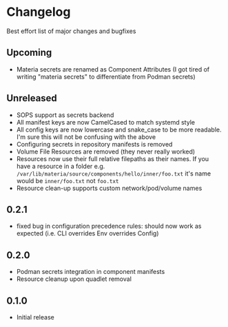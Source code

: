 # Changelog

Best effort list of major changes and bugfixes

## Upcoming
- Materia secrets are renamed as Component Attributes (I got tired of writing "materia secrets" to differentiate from Podman secrets)

## Unreleased
- SOPS support as secrets backend
- All manifest keys are now CamelCased to match systemd style
- All config keys are now lowercase and snake_case to be more readable. I'm sure this will not be confusing with the above
- Configuring secrets in repository manifests is removed
- Volume File Resources are removed (they never really worked)
- Resources now use their full relative filepaths as their names. If you have a resource in a folder e.g. `/var/lib/materia/source/components/hello/inner/foo.txt` it's name would be `inner/foo.txt` not `foo.txt`
- Resource clean-up supports custom network/pod/volume names

## 0.2.1
- fixed bug in configuration precedence rules: should now work as expected (i.e. CLI overrides Env overrides Config)

## 0.2.0
- Podman secrets integration in component manifests
- Resource cleanup upon quadlet removal

## 0.1.0
- Initial release
